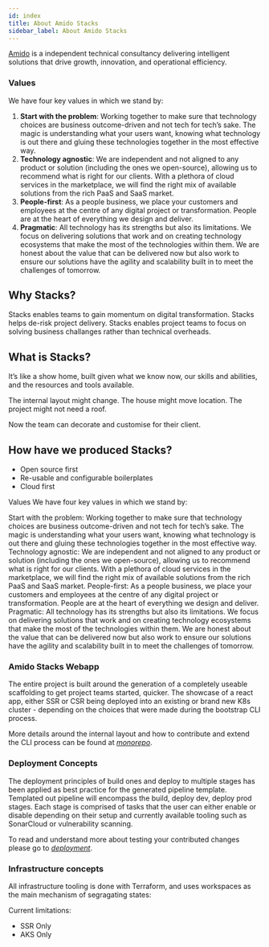 ```yaml
---
id: index
title: About Amido Stacks
sidebar_label: About Amido Stacks
---
```


[Amido](https://amido.com) is a independent technical consultancy delivering intelligent solutions that drive growth, innovation, and operational efficiency.

### Values

We have four key values in which we stand by:
1. **Start with the problem**: Working together to make sure that technology choices are business outcome-driven and not tech for tech’s sake. The magic is understanding what your users want, knowing what technology is out there and gluing these technologies together in the most effective way.
2. **Technology agnostic**: We are independent and not aligned to any product or solution (including the ones we open-source), allowing us to recommend what is right for our clients. With a plethora of cloud services in the marketplace, we will find the right mix of available solutions from the rich PaaS and SaaS market.
3. **People-first**: As a people business, we place your customers and employees at the centre of any digital project or transformation. People are at the heart of everything we design and deliver.
4. **Pragmatic**: All technology has its strengths but also its limitations. We focus on delivering solutions that work and on creating technology ecosystems that make the most of the technologies within them. We are honest about the value that can be delivered now but also work to ensure our solutions have the agility and scalability built in to meet the challenges of tomorrow.

## Why Stacks?

Stacks enables teams to gain momentum on digital transformation.
Stacks helps de-risk project delivery.
Stacks enables project teams to focus on solving business challanges rather than technical overheads. 

## What is Stacks?

It’s like a show home, built given what we know now,  our skills and abilities, and the resources and tools available.

The internal layout might change.
The house might move location.
The project might not need a roof.

Now the team can decorate and customise for their client.

## How have we produced Stacks?

* Open source first
* Re-usable and configurable boilerplates
* Cloud first



Values
We have four key values in which we stand by:

Start with the problem: Working together to make sure that technology choices are business outcome-driven and not tech for tech’s sake. The magic is understanding what your users want, knowing what technology is out there and gluing these technologies together in the most effective way.
Technology agnostic: We are independent and not aligned to any product or solution (including the ones we open-source), allowing us to recommend what is right for our clients. With a plethora of cloud services in the marketplace, we will find the right mix of available solutions from the rich PaaS and SaaS market.
People-first: As a people business, we place your customers and employees at the centre of any digital project or transformation. People are at the heart of everything we design and deliver.
Pragmatic: All technology has its strengths but also its limitations. We focus on delivering solutions that work and on creating technology ecosystems that make the most of the technologies within them. We are honest about the value that can be delivered now but also work to ensure our solutions have the agility and scalability built in to meet the challenges of tomorrow.



### Amido Stacks Webapp

The entire project is built around the generation of a completely useable scaffolding to get project teams started, quicker. The showcase of a react app, either SSR or CSR being deployed into an existing or brand new K8s cluster - depending on the choices that were made during the bootstrap CLI process.

More details around the internal layout and how to contribute and extend the CLI process can be found at *[monorepo](./monorepo.md)*.

### Deployment Concepts

The deployment principles of build ones and deploy to multiple stages has been applied as best practice for the generated pipeline template.
Templated out pipeline will encompass the build, deploy dev, deploy prod stages. Each stage is comprised of tasks that the user can either enable or disable depending on their setup and currently available tooling such as SonarCloud or vulnerability scanning. 

To read and understand more about testing your contributed changes please go to *[deployment](./deployment.md)*.

### Infrastructure concepts

All infrastructure tooling is done with Terraform, and uses workspaces as the main mechanism of segragating states:

Current limitations:
  - SSR Only
  - AKS Only

